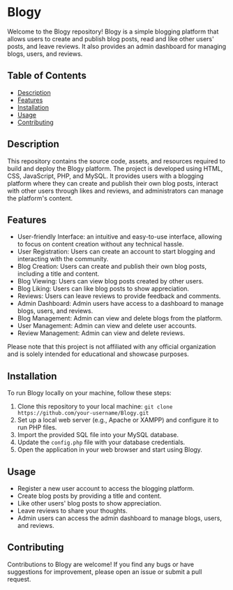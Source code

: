 # Blogy

Welcome to the Blogy repository! Blogy is a simple blogging platform that allows users to create and publish blog posts, read and like other users' posts, and leave reviews. It also provides an admin dashboard for managing blogs, users, and reviews.

## Table of Contents
- [Description](#description)
- [Features](#features)
- [Installation](#installation)
- [Usage](#usage)
- [Contributing](#contributing)

## Description
This repository contains the source code, assets, and resources required to build and deploy the Blogy platform. The project is developed using HTML, CSS, JavaScript, PHP, and MySQL. It provides users with a blogging platform where they can create and publish their own blog posts, interact with other users through likes and reviews, and administrators can manage the platform's content.

## Features
- User-friendly Interface: an intuitive and easy-to-use interface, allowing to focus on content creation without any technical hassle.
- User Registration: Users can create an account to start blogging and interacting with the community.
- Blog Creation: Users can create and publish their own blog posts, including a title and content.
- Blog Viewing: Users can view blog posts created by other users.
- Blog Liking: Users can like blog posts to show appreciation.
- Reviews: Users can leave reviews to provide feedback and comments.
- Admin Dashboard: Admin users have access to a dashboard to manage blogs, users, and reviews.
- Blog Management: Admin can view and delete blogs from the platform.
- User Management: Admin can view and delete user accounts.
- Review Management: Admin can view and delete reviews.

Please note that this project is not affiliated with any official organization and is solely intended for educational and showcase purposes.

## Installation
To run Blogy locally on your machine, follow these steps:

1. Clone this repository to your local machine: `git clone https://github.com/your-username/Blogy.git`
2. Set up a local web server (e.g., Apache or XAMPP) and configure it to run PHP files.
3. Import the provided SQL file into your MySQL database.
4. Update the `config.php` file with your database credentials.
5. Open the application in your web browser and start using Blogy.

## Usage
- Register a new user account to access the blogging platform.
- Create blog posts by providing a title and content.
- Like other users' blog posts to show appreciation.
- Leave reviews to share your thoughts.
- Admin users can access the admin dashboard to manage blogs, users, and reviews.

## Contributing
Contributions to Blogy are welcome! If you find any bugs or have suggestions for improvement, please open an issue or submit a pull request.
